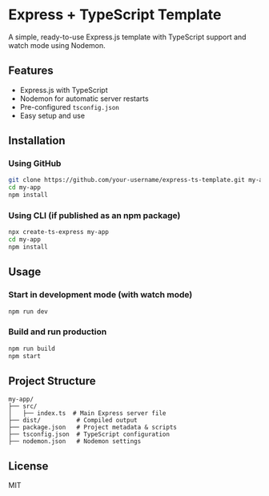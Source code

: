# Express + TypeScript Template

A simple, ready-to-use Express.js template with TypeScript support and watch mode using Nodemon.

## Features
- Express.js with TypeScript
- Nodemon for automatic server restarts
- Pre-configured `tsconfig.json`
- Easy setup and use

## Installation

### Using GitHub
```sh
git clone https://github.com/your-username/express-ts-template.git my-app
cd my-app
npm install
```

### Using CLI (if published as an npm package)
```sh
npx create-ts-express my-app
cd my-app
npm install
```

## Usage

### Start in development mode (with watch mode)
```sh
npm run dev
```

### Build and run production
```sh
npm run build
npm start
```

## Project Structure
```
my-app/
├── src/
│   ├── index.ts  # Main Express server file
├── dist/          # Compiled output
├── package.json   # Project metadata & scripts
├── tsconfig.json  # TypeScript configuration
├── nodemon.json   # Nodemon settings
```

## License
MIT

